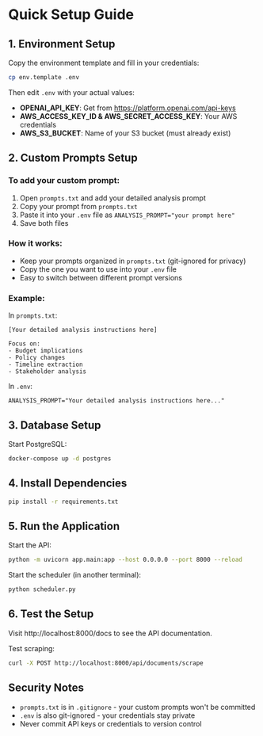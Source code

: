 # Quick Setup Guide

## 1. Environment Setup

Copy the environment template and fill in your credentials:

```bash
cp env.template .env
```

Then edit `.env` with your actual values:

- **OPENAI_API_KEY**: Get from https://platform.openai.com/api-keys
- **AWS_ACCESS_KEY_ID & AWS_SECRET_ACCESS_KEY**: Your AWS credentials
- **AWS_S3_BUCKET**: Name of your S3 bucket (must already exist)

## 2. Custom Prompts Setup

### To add your custom prompt:

1. Open `prompts.txt` and add your detailed analysis prompt
2. Copy your prompt from `prompts.txt`
3. Paste it into your `.env` file as `ANALYSIS_PROMPT="your prompt here"`
4. Save both files

### How it works:

- Keep your prompts organized in `prompts.txt` (git-ignored for privacy)
- Copy the one you want to use into your `.env` file
- Easy to switch between different prompt versions

### Example:

In `prompts.txt`:
```
[Your detailed analysis instructions here]

Focus on:
- Budget implications  
- Policy changes
- Timeline extraction
- Stakeholder analysis
```

In `.env`:
```
ANALYSIS_PROMPT="Your detailed analysis instructions here..."
```

## 3. Database Setup

Start PostgreSQL:
```bash
docker-compose up -d postgres
```

## 4. Install Dependencies

```bash
pip install -r requirements.txt
```

## 5. Run the Application

Start the API:
```bash
python -m uvicorn app.main:app --host 0.0.0.0 --port 8000 --reload
```

Start the scheduler (in another terminal):
```bash
python scheduler.py
```

## 6. Test the Setup

Visit http://localhost:8000/docs to see the API documentation.

Test scraping:
```bash
curl -X POST http://localhost:8000/api/documents/scrape
```

## Security Notes

- `prompts.txt` is in `.gitignore` - your custom prompts won't be committed
- `.env` is also git-ignored - your credentials stay private
- Never commit API keys or credentials to version control 